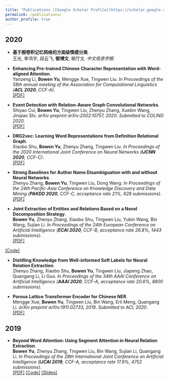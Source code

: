 ```yaml
---
title: "Publications ([Google Scholar Profile](https://scholar.google.com/citations?user=oHoEp34AAAAJ))"
permalink: /publications/
author_profile: true
---
```

## 2020

* <b>基于图卷积记忆网络的方面级情感分类</b>. <br>
王光, 李鸿宇, 邱云飞, <b>郁博文</b>, 柳厅文. <i>中文信息学报</i>. <br>

* <b>Enhancing Pre-trained Chinese Character Representation with Word-aligned Attention</b>. <br>
Yanzeng Li, <b>Bowen Yu</b>, Mengge Xue, Tingwen Liu. <i>In Proceedings of the 58th annual meeting of the Association for Computational Linguistics (**ACL 2020**, CCF-A)</i>. <br>
[[PDF]](https://arxiv.org/pdf/1911.02821.pdf)

* <b>Event Detection with Relation-Aware Graph Convolutional Networks</b>. <br>
Shiyao Cui, <b>Bowen Yu</b>, Tingwen Liu, Zhenyu Zhang, Xuebin Wang, Jinqiao Shi. <i>arXiv preprint arXiv:2002.10757, 2020</i>. <i>Submitted to COLING 2020</i>. <br>
[[PDF]](https://arxiv.org/pdf/2002.10757.pdf)
* <b>DRG2vec: Learning Word Representations from Definition Relational Graph</b>. <br>
Xiaobo Shu, <b>Bowen Yu</b>, Zhenyu Zhang, Tingwen Liu. <i>In Proceedings of the 2020 International Joint Conference on Neural Networks (**IJCNN 2020**, CCF-C)</i>.<br>
[[PDF]](https://yubowen-ph.github.io/files/2020_IJCNN_DRG2vec/DRG2vec.pdf)
* <b>Strong Baselines for Author Name Disambiguation with and without Neural Networks</b>. <br>
Zhenyu Zhang, <b>Bowen Yu</b>, Tingwen Liu, Dong Wang. <i>In Proceedings of the 24th Pacific-Asia Conference on Knowledge Discovery and Data Mining (**PAKDD 2020**, CCF-C, acceptance rate 21%, 628 submissions)</i>.<br>
[[PDF]](https://yubowen-ph.github.io/files/2020_PAKDD_Strong/Strong.pdf)
<!-- [[Poster]](https://lijian.ac.cn/files/2019_IJCAI_MC/2019_MC_LRC_SSL_poster.pdf) -->
<!-- [[Slides]](https://lijian.ac.cn/files/2019_IJCAI_MC/2019_MC_LRC_SSL_slides.pdf) -->
<!-- [[Code]](https://github.com/superlj666/Multi-Class-Learning-using-Unlabeled-Samples-Theory-and-Algorithm) -->
* <b>Joint Extraction of Entities and Relations Based on a Novel Decomposition Strategy</b>. <br>
<b>Bowen Yu</b>, Zhenyu Zhang, Xiaobo Shu, Tingwen Liu, Yubin Wang, Bin Wang, Sujian Li. <i>In Proceedings of the 24th European Conference on Artificial Intelligence (**ECAI 2020**, CCF-B, acceptance rate 26.8%, 1443 submissions)</i>.<br>
[[PDF]](https://yubowen-ph.github.io/files/2020_ECAI_ETL/ETL.pdf)
<!-- [[Poster]](https://lijian.ac.cn/files/2019_IJCAI_LapRLS/2019_LapRLS_Nystrom_PCG_poster.pdf) -->
<!-- [[Slides]](https://lijian.ac.cn/files/2019_IJCAI_LapRLS/2019_LapRLS_Nystrom_PCG_slides.pdf) -->
[[Code]](https://github.com/yubowen-ph/JointER)
* <b>Distilling Knowledge from Well-informed Soft Labels for Neural Relation Extraction</b>. <br>
Zhenyu Zhang, Xiaobo Shu, <b>Bowen Yu</b>, Tingwen Liu, Jiapeng Zhao, Quangang Li, Li Guo. <i>In Proceedings of the 34th AAAI Conference on Artificial Intelligence (**AAAI 2020**, CCF-A, acceptance rate 20.6%, 8800 submissions)</i>.<br> 
<!-- [[PDF]](https://yubowen-ph.github.io/files/2020_AAAI_Distill/KD4NRE.pdf) -->
<!-- [[Code]](https://github.com/superlj666/Automated-Spectral-Kernel-Learning) -->

* <b>Porous Lattice Transformer Encoder for Chinese NER</b>. <br>
Mengge Xue, <b>Bowen Yu</b>, Tingwen Liu, Bin Wang, Erli Meng, Quangang Li. <i>arXiv preprint arXiv:1911.02733, 2019</i>. <i>Submitted to ACL 2020</i>. <br>
[[PDF]](https://arxiv.org/pdf/1911.02733.pdf)
<!-- [[Code]](https://github.com/superlj666/Distributed-Learning-with-Random-Features) -->


## 2019

* <b>Beyond Word Attention: Using Segment Attention in Neural Relation Extraction</b>. <br>
<b>Bowen Yu</b>, Zhenyu Zhang, Tingwen Liu, Bin Wang, Sujian Li, Quangang Li. <i>In Proceedings of the 28th International Joint Conference on Artificial Intelligence (**IJCAI 2019**, CCF-A, acceptance rate 17.9%, 4752 submissions)</i>. <br>
[[PDF]](https://www.ijcai.org/Proceedings/2019/0750.pdf)
[[Code]](https://github.com/yubowen-ph/segment)
[[Slides]](https://yubowen-ph.github.io/files/2019_IJCAI_SA/SA_Oral.pdf)




<!-- ## 2018
* <b>Multi-Class Learning: From Theory to Algorithm</b>. <br>
<b>Jian Li</b>, Yong Liu, Rong Yin, Hua Zhang, Lizhong Ding, Weiping Wang. <i>Advances in Neural Information Processing Systems 31 (**NeurIPS 2018**)</i>. <br>
[[PDF]](https://lijian.ac.cn/files/2018_NeurIPS_MC/2018_mc_lr.pdf)
[[Poster]](https://lijian.ac.cn/files/2018_NeurIPS_MC/mc-lrc-nips-poster.pdf)
[[Sildes]](https://lijian.ac.cn/files/2018_NeurIPS_MC/mc-lrc-nips-slides.pdf)
[[3-minute video]](https://youtu.be/mE_RpgWuKK8)
[[Code]](https://github.com/superlj666/Multi-Class-Learning-From-Theory-to-Algorithm)
* <b>Max-Diversity Distributed Learning: Theory and Algorithms</b>. Preprint. <br>
Yong Liu, <b>Jian Li</b>, Weiping Wang. <i>arXiv preprint arXiv:1812.07738, 2018</i>. <br>
[[PDF]](https://lijian.ac.cn/files/2018_max_diversity_dc.pdf)
[[Code]](https://arxiv.org/pdf/1812.07738)


## 2017
* <b>Efficient Kernel Selection via Spectral Analysis</b>. <br>
<b>Jian Li</b>, Yong Liu, Hailun Lin, Yinliang Yue, Weiping Wang. <i>In Proceedings of the 26th International Joint Conference on Artificial Intelligence (**IJCAI 2017**) </i>. <br>
[[PDF]](https://lijian.ac.cn/files/2017_IJCAI_KS/2017_kernel_selection.pdf)
[[Poster]](https://lijian.ac.cn/files/2017_IJCAI_KS/ijicai-poster-0816.pdf)
[[Sildes]](https://lijian.ac.cn/files/2017_IJCAI_KS/IJCAI_presentation.pptx)
 -->